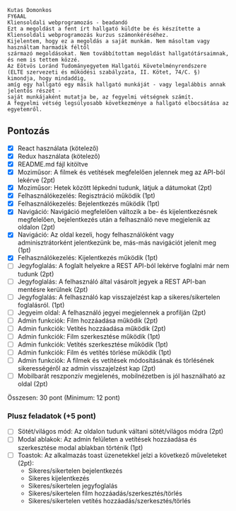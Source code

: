 ```
Kutas Domonkos
FY6AAL
Kliensoldali webprogramozás - beadandó
Ezt a megoldást a fent írt hallgató küldte be és készítette a Kliensoldali webprogramozás kurzus számonkéréséhez.
Kijelentem, hogy ez a megoldás a saját munkám. Nem másoltam vagy használtam harmadik féltől
származó megoldásokat. Nem továbbítottam megoldást hallgatótársaimnak, és nem is tettem közzé.
Az Eötvös Loránd Tudományegyetem Hallgatói Követelményrendszere
(ELTE szervezeti és működési szabályzata, II. Kötet, 74/C. §) kimondja, hogy mindaddig,
amíg egy hallgató egy másik hallgató munkáját - vagy legalábbis annak jelentős részét -
saját munkájaként mutatja be, az fegyelmi vétségnek számít.
A fegyelmi vétség legsúlyosabb következménye a hallgató elbocsátása az egyetemről.
```

## Pontozás

- [x] React használata (kötelező)
- [x] Redux használata (kötelező)
- [x] README.md fájl kitöltve
- [x] Moziműsor: A filmek és vetítések megfelelően jelennek meg az API-ból lekérve (2pt)
- [x] Moziműsor: Hetek között lépkedni tudunk, látjuk a dátumokat (2pt)
- [x] Felhasználókezelés: Regisztráció működik (1pt)
- [x] Felhasználókezelés: Bejelentkezés működik (1pt)
- [x] Navigáció: Navigáció megfelelően változik a be- és kijelentkezésnek megfelelően, bejelentkezés után a felhasználó
  neve megjelenik az oldalon (2pt)
- [x] Navigáció: Az oldal kezeli, hogy felhasználóként vagy adminisztrátorként jelentkezünk be, más-más navigációt
  jelenít meg (1pt)
- [x] Felhasználókezelés: Kijelentkezés működik (1pt)
- [ ] Jegyfoglalás: A foglalt helyekre a REST API-ból lekérve foglalni már nem tudunk (2pt)
- [ ] Jegyfoglalás: A felhasználó által vásárolt jegyek a REST API-ban mentésre kerülnek (2pt)
- [ ] Jegyfoglalás: A felhasználó kap visszajelzést kap a sikeres/sikertelen foglalásról. (1pt)
- [ ] Jegyeim oldal: A felhasználó jegyei megjelennek a profilján (2pt)
- [ ] Admin funkciók: Film hozzáadása működik (2pt)
- [ ] Admin funkciók: Vetítés hozzáadása működik (2pt)
- [ ] Admin funkciók: Film szerkesztése működik (1pt)
- [ ] Admin funkciók: Vetítés szerkesztése működik (1pt)
- [ ] Admin funkciók: Film és vetítés törlése működik (1pt)
- [ ] Admin funkciók: A filmek és vetítések módosításának és törlésének sikerességéről az admin visszajelzést kap (2pt)
- [ ] Mobilbarát reszponzív megjelenés, mobilnézetben is jól használható az oldal (2pt)

Összesen: 30 pont (Minimum: 12 pont)

### Plusz feladatok (+5 pont)

- [ ] Sötét/világos mód: Az oldalon tudunk váltani sötét/világos módra (2pt)
- [ ] Modal ablakok: Az admin felületen a vetítések hozzáadása és szerkesztése modal ablakban történik (1pt)
- [ ] Toastok: Az alkalmazás toast üzenetekkel jelzi a következő műveleteket (2pt):
    - Sikeres/sikertelen bejelentkezés
    - Sikeres kijelentkezés
    - Sikeres/sikertelen jegyfoglalás
    - Sikeres/sikertelen film hozzáadás/szerkesztés/törlés
    - Sikeres/sikertelen vetítés hozzáadás/szerkesztés/törlés

